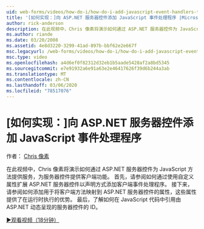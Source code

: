 ```yaml
---
uid: web-forms/videos/how-do-i/how-do-i-add-javascript-event-handlers-to-aspnet-server-controls
title: '[如何实现：]向 ASP.NET 服务器控件添加 JavaScript 事件处理程序 |Microsoft Docs'
author: rick-anderson
description: 在此视频中，Chris 像素将演示如何通过 ASP.NET 服务器控件为 JavaScript 方法提供服务，为服务器 contr 提供客户端功能 。
ms.author: riande
ms.date: 03/20/2008
ms.assetid: 4e8d3220-3299-41ad-897b-bbf62e2e667f
msc.legacyurl: /web-forms/videos/how-do-i/how-do-i-add-javascript-event-handlers-to-aspnet-server-controls
msc.type: video
ms.openlocfilehash: a4d6ef0f82312d32eb1b5aade5428af2a8bd5345
ms.sourcegitcommit: e7e91932a6e91a63e2e46417626f39d6b244a3ab
ms.translationtype: MT
ms.contentlocale: zh-CN
ms.lasthandoff: 03/06/2020
ms.locfileid: "78517076"
---
```

# <a name="how-do-i-add-javascript-event-handlers-to-aspnet-server-controls"></a>[如何实现：]向 ASP.NET 服务器控件添加 JavaScript 事件处理程序

作者： [Chris 像素](https://twitter.com/chrispels)

在此视频中，Chris 像素将演示如何通过 ASP.NET 服务器控件为 JavaScript 方法提供服务，为服务器控件提供客户端功能。 首先，请参阅如何通过使用自定义属性扩展 ASP.NET 服务器控件以声明方式添加客户端事件处理程序。 接下来，请参阅如何添加用于将客户端方法映射到 ASP.NET 服务器控件的属性，这些属性提供了在运行时执行的优势。 最后，了解如何在 JavaScript 代码中引用由 ASP.NET 动态呈现的服务器控件的 ID。

[&#9654;观看视频（18分钟）](https://channel9.msdn.com/Blogs/ASP-NET-Site-Videos/how-do-i-add-javascript-event-handlers-to-aspnet-server-controls)

